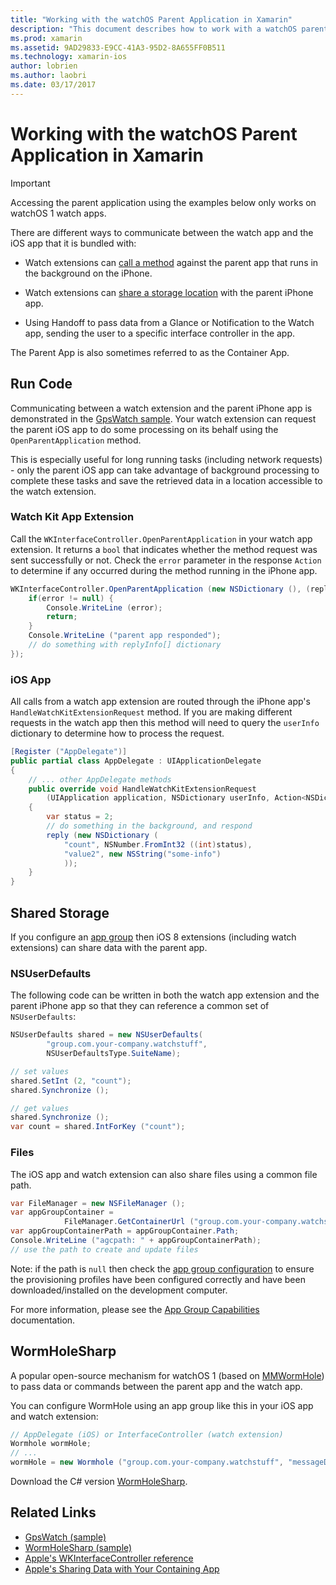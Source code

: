 ```yaml
---
title: "Working with the watchOS Parent Application in Xamarin"
description: "This document describes how to work with a watchOS parent application in Xamarin. It discusses WatchKit app extensions, iOS apps, shared storage, and more."
ms.prod: xamarin
ms.assetid: 9AD29833-E9CC-41A3-95D2-8A655FF0B511
ms.technology: xamarin-ios
author: lobrien
ms.author: laobri
ms.date: 03/17/2017
---
```


# Working with the watchOS Parent Application in Xamarin

> [!IMPORTANT]
> Accessing the parent application using the examples below
only works on watchOS 1 watch apps.


There are different ways to communicate between the watch
	app and the iOS app that it is bundled with:

- Watch extensions can [call a method](#code) against the parent app
	that runs in the background on the iPhone.

- Watch extensions can [share a storage location](#storage)
	with the parent iPhone app.

- Using Handoff to pass data from a Glance or
	Notification to the Watch app, sending the user
	to a specific interface controller in the app.

The Parent App is also sometimes referred to as the Container App.


<a name="code" />

## Run Code

Communicating between a watch extension and the parent
	iPhone app is demonstrated in the [GpsWatch sample](https://developer.xamarin.com/samples/GpsWatch).
	Your watch extension can request the parent iOS app
	to do some processing on its behalf using the `OpenParentApplication`
	method.

This is especially useful for long running tasks (including
	network requests) - only the parent iOS app can take advantage of
	background processing to complete these tasks and save the
	retrieved data in a location accessible to the watch extension.



### Watch Kit App Extension

Call the `WKInterfaceController.OpenParentApplication` in your watch
	app extension. It returns a `bool` that indicates whether the
	method request was sent successfully or not. Check the `error`
	parameter in the response `Action` to determine if any occurred during
	the method running in the iPhone app.

```csharp
WKInterfaceController.OpenParentApplication (new NSDictionary (), (replyInfo, error) => {
	if(error != null) {
		Console.WriteLine (error);
		return;
	}
	Console.WriteLine ("parent app responded");
	// do something with replyInfo[] dictionary
});
```


### iOS App

All calls from a watch app extension are routed through
	the iPhone app's `HandleWatchKitExtensionRequest` method.
	If you are making different requests in the watch app
	then this method will need to query the `userInfo` dictionary
	to determine how to process the request.


```csharp
[Register ("AppDelegate")]
public partial class AppDelegate : UIApplicationDelegate
{
	// ... other AppDelegate methods
	public override void HandleWatchKitExtensionRequest
		(UIApplication application, NSDictionary userInfo, Action<NSDictionary> reply)
	{
		var status = 2;
		// do something in the background, and respond
		reply (new NSDictionary (
			"count", NSNumber.FromInt32 ((int)status),
			"value2", new NSString("some-info")
			));
	}
}
```


<a name="storage" />

## Shared Storage

If you configure an [app group](~/ios/watchos/app-fundamentals/app-groups.md)
	then iOS 8 extensions (including watch extensions) can share data
	with the parent app.

<a name="nsuserdefaults" />

### NSUserDefaults

The following code can be written in both the watch app
	extension and the parent iPhone app so that they can
	reference a common set of `NSUserDefaults`:

```csharp
NSUserDefaults shared = new NSUserDefaults(
		"group.com.your-company.watchstuff",
		NSUserDefaultsType.SuiteName);

// set values
shared.SetInt (2, "count");
shared.Synchronize ();

// get values
shared.Synchronize ();
var count = shared.IntForKey ("count");
```

<a name="files" />

### Files

The iOS app and watch extension can also share files
	using a common file path.

```csharp
var FileManager = new NSFileManager ();
var appGroupContainer =
			FileManager.GetContainerUrl ("group.com.your-company.watchstuff");
var appGroupContainerPath = appGroupContainer.Path;
Console.WriteLine ("agcpath: " + appGroupContainerPath);
// use the path to create and update files
```

Note: if the path is `null` then check the
	[app group configuration](~/ios/watchos/app-fundamentals/app-groups.md)
	to ensure the provisioning profiles have been configured correctly
	and have been downloaded/installed on the development computer.

For more information, please see the [App Group Capabilities](~/ios/deploy-test/provisioning/capabilities/app-groups-capabilities.md) documentation.

## WormHoleSharp

A popular open-source mechanism for watchOS 1 (based on [MMWormHole](https://github.com/mutualmobile/MMWormhole))
	to pass data or commands between the parent
	app and the watch app.

You can configure WormHole using an app group like this
	in your iOS app and watch extension:

```csharp
// AppDelegate (iOS) or InterfaceController (watch extension)
Wormhole wormHole;
// ...
wormHole = new Wormhole ("group.com.your-company.watchstuff", "messageDir");
```

Download the C# version [WormHoleSharp](https://github.com/Clancey/WormHoleSharp).



## Related Links

- [GpsWatch (sample)](https://developer.xamarin.com/samples/monotouch/watchOS/WatchKitCatalog/)
- [WormHoleSharp (sample)](https://github.com/Clancey/WormHoleSharp)
- [Apple's WKInterfaceController reference](https://developer.apple.com/library/prerelease/ios/documentation/WatchKit/Reference/WKInterfaceController_class/index.html#//apple_ref/occ/clm/WKInterfaceController/openParentApplication:reply:)
- [Apple's Sharing Data with Your Containing App](https://developer.apple.com/library/ios/documentation/General/Conceptual/ExtensibilityPG/ExtensionScenarios.html)
